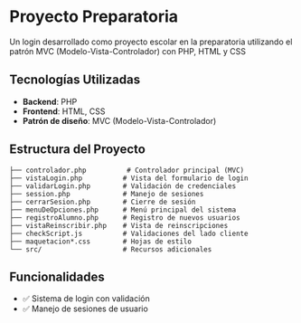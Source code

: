 # Proyecto Preparatoria

Un login desarrollado como proyecto escolar en la preparatoria utilizando el patrón MVC (Modelo-Vista-Controlador) con PHP, HTML y CSS

## Tecnologías Utilizadas

- **Backend**: PHP
- **Frontend**: HTML, CSS
- **Patrón de diseño**: MVC (Modelo-Vista-Controlador)

## Estructura del Proyecto

```
├── controlador.php          # Controlador principal (MVC)
├── vistaLogin.php          # Vista del formulario de login
├── validarLogin.php        # Validación de credenciales
├── session.php             # Manejo de sesiones
├── cerrarSesion.php        # Cierre de sesión
├── menuDeOpciones.php      # Menú principal del sistema
├── registroAlumno.php      # Registro de nuevos usuarios
├── vistaReinscribir.php    # Vista de reinscripciones
├── checkScript.js          # Validaciones del lado cliente
├── maquetacion*.css        # Hojas de estilo
└── src/                    # Recursos adicionales
```

## Funcionalidades

- ✅ Sistema de login con validación
- ✅ Manejo de sesiones de usuario


